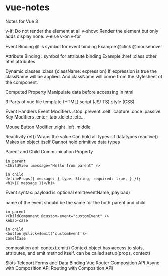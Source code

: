 # vue-notes
Notes for Vue 3

v-if: Do not render the element at all
v-show: Render the element but only adds display none.
v-else
v-on
v-for

Event Binding
@ is symbol for event binding
Example
@click
@mousehover

Attribute Binding
: symbol for attribute binding
Example
:href
:class
other html attributes

Dynamic classes
:class {className: expression} 
If expression is true the className will be applied. And className will come from the stylesheet of the component.

Computed Property
Manipulate data before accessing in html

3 Parts of vue file
template (HTML)
script (JS/ TS)
style (CSS)

Event Handlers
Event Modifiers
 .stop
.prevent
.self
.capture
.once
.passive
Key Modifiers
.enter
.tab
.delete
.etc...

Mouse Button Modifier
.right
.left
.middle

Reactivity
ref()
Wraps the value
Can hold all types of datatypes
reactive()
Makes an object itself
Cannot hold primitive data types

Parent and Child Communication
Property
```
in parent
<ChildView :message="Hello from parent" />

in child
defineProps({ message: { type: String, required: true, } });
<h1>{{ message }}</h1>
```

Event
syntax: payload is optional
emit(eventName, payload)

name of the event should be the same for the both parent and child
```
in parent
<ChildComponent @custom-event="customEvent" />
kebab-case

in child
<button @click=$emit('customEvent')>
camelCase
```

composition api: context.emit()
Context object has access to slots, attributes, and emit method itself.
can be called setup(props, context)

Slots
Teleport
Forms and Data Binding
Vue Router
Composition API
Async with Composition API
Routing with Composition API
